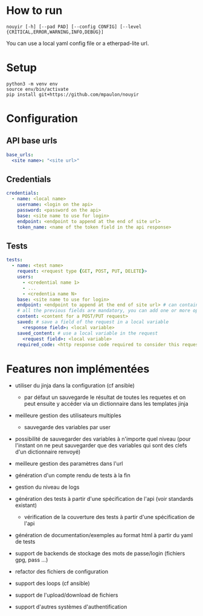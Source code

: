 # How to run
`nouyir [-h] [--pad PAD] [--config CONFIG] [--level {CRITICAL,ERROR,WARNING,INFO,DEBUG}]`

You can use a local yaml config file or a etherpad-lite url.

# Setup

```
python3 -m venv env
source env/bin/activate
pip install git+https://github.com/mpaulon/nouyir
```


# Configuration
## API base urls
```yml
base_urls:
  <site name>: "<site url>"
```

## Credentials
```yml
credentials:
  - name: <local name>
    username: <login on the api>
    password: <password on the api>
    base: <site name to use for login>
    endpoint: <endpoint to append at the end of site url>
    token_name: <name of the token field in the api response>
```

## Tests
```yml
tests:
  - name: <test name>
    request: <request type {GET, POST, PUT, DELETE}>
    users:
      - <credential name 1>
      - ...
      - <credentia name N>
    base: <site name to use for login>
    endpoint: <endpoint to append at the end of site url> # can contain a local variable with {<variable name>}
    # all the previous fields are mandatory, you can add one or more optional fields too:
    content: <content for a POST/PUT request>
    saved: # save a field of the request in a local variable
      <response field>: <local variable>
    saved_content: # use a local variable in the request
      <request field>: <local variable>
    required_code: <http response code required to consider this request as valid (by default all 2XX codes are considered valid)>
```







# Features non implémentées

 * utiliser du jinja dans la configuration (cf ansible)
   * par défaut un sauvegarde le résultat de toutes les requetes et on peut ensuite y accéder via un dictionnaire dans les templates jinja

 * meilleure gestion des utilisateurs multiples
   * sauvegarde des variables par user
 * possibilité de sauvegarder des variables à n'importe quel niveau (pour l'instant on ne peut sauvegarder que des variables qui sont des clefs d'un dictionnaire renvoyé)
 * meilleure gestion des paramètres dans l'url
 * génération d'un compte rendu de tests à la fin
 * gestion du niveau de logs
 * génération des tests à partir d'une spécification de l'api (voir standards existant)
   * vérification de la couverture des tests à partir d'une spécification de l'api
 * génération de documentation/exemples au format html à partir du yaml de tests
 * support de backends de stockage des mots de passe/login (fichiers gpg, pass ...)
 * refactor des fichiers de configuration
 * support des loops (cf ansible)
 * support de l'upload/download de fichiers
 * support d'autres systèmes d'authentification